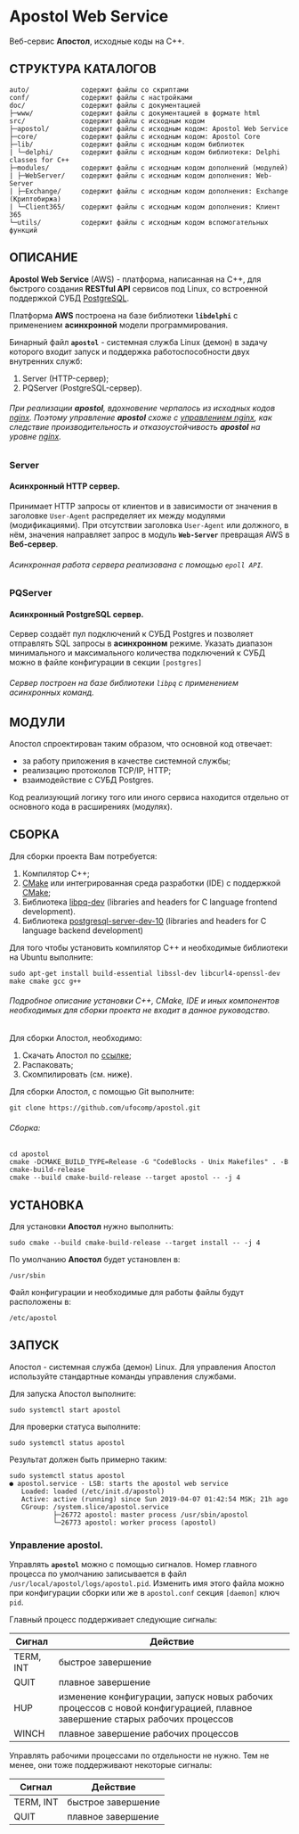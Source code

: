 Apostol Web Service
=

Веб-сервис **Апостол**, исходные коды на C++.

СТРУКТУРА КАТАЛОГОВ
-

    auto/             содержит файлы со скриптами
    conf/             содержит файлы с настройками
    doc/              содержит файлы с документацией
    ├─www/            содержит файлы с документацией в формате html
    src/              содержит файлы с исходным кодом
    ├─apostol/        содержит файлы с исходным кодом: Apostol Web Service
    ├─core/           содержит файлы с исходным кодом: Apostol Core
    ├─lib/            содержит файлы с исходным кодом библиотек
    | └─delphi/       содержит файлы с исходным кодом библиотеки: Delphi classes for C++
    ├─modules/        содержит файлы с исходным кодом дополнений (модулей)
    | ├─WebServer/    содержит файлы с исходным кодом дополнения: Web-Server
    | ├─Exchange/     содержит файлы с исходным кодом дополнения: Exchange (Криптобиржа)
    | └─Client365/    содержит файлы с исходным кодом дополнения: Клиент 365
    └─utils/          содержит файлы с исходным кодом вспомогательных функций

ОПИСАНИЕ
-

**Apostol Web Service** (AWS) - платформа, написанная на C++, для быстрого создания **RESTful API** 
сервисов под Linux, со встроенной поддержкой СУБД [PostgreSQL](https://www.postgresql.org/).

Платформа **AWS** построена на базе библиотеки **`libdelphi`** с применением **асинхронной** модели программирования.

Бинарный файл **`apostol`** - системная служба Linux (демон) в задачу которого входит запуск и поддержка 
работоспособности двух внутренних служб:

1. Server (HTTP-сервер);
1. PQServer (PostgreSQL-сервер).

###### При реализации **apostol**, вдохновение черпалось из исходных кодов [nginx](http://nginx.org). Поэтому управление **apostol** схоже с [управлением nginx](http://nginx.org/ru/docs/control.html#reconfiguration), как следствие производительность и отказоустойчивость **apostol** на уровне [nginx](http://nginx.org).

### Server

#### **Асинхронный HTTP сервер**.

Принимает HTTP запросы от клиентов и в зависимости от значения в заголовке `User-Agent` распределяет их между модулями 
(модификациями). При отсутствии заголовка `User-Agent` или должного, в нём, значения направляет запрос в модуль 
**`Web-Server`** превращая AWS в **Веб-сервер**.

###### Асинхронная работа сервера реализована с помощью `epoll API`. 

### PQServer

#### **Асинхронный PostgreSQL сервер**.
	
Сервер создаёт пул подключений к СУБД Postgres и позволяет отправлять SQL запросы в **асинхронном** режиме.
Указать диапазон минимального и максимального количества подключений к СУБД можно в файле конфигурации в секции `[postgres]`

###### Сервер построен на базе библиотеки `libpq` с применением асинхронных команд.
	
МОДУЛИ
-

Апостол спроектирован таким образом, что основной код отвечает:
- за работу приложения в качестве системной службы;
- реализацию протоколов TCP/IP, HTTP;
- взаимодействие с СУБД Postgres. 

Код реализующий логику того или иного сервиса находится отдельно от основного кода в расширениях (модулях). 

СБОРКА
-

Для сборки проекта Вам потребуется:

1. Компилятор C++;
1. [CMake](https://cmake.org) или интегрированная среда разработки (IDE) с поддержкой [CMake](https://cmake.org);
1. Библиотека [libpq-dev](https://www.postgresql.org/download/) (libraries and headers for C language frontend development).
1. Библиотека [postgresql-server-dev-10](https://www.postgresql.org/download/) (libraries and headers for C language backend development)

Для того чтобы установить компилятор C++ и необходимые библиотеки на Ubuntu выполните:
~~~
sudo apt-get install build-essential libssl-dev libcurl4-openssl-dev make cmake gcc g++
~~~

###### Подробное описание установки C++, CMake, IDE и иных компонентов необходимых для сборки проекта не входит в данное руководство. 

Для сборки Апостол, необходимо:

1. Скачать Апостол по [ссылке](https://github.com/ufocomp/apostol/archive/master.zip);
1. Распаковать;
1. Скомпилировать (см. ниже).

Для сборки Апостол, с помощью Git выполните:
~~~
git clone https://github.com/ufocomp/apostol.git
~~~

###### Сборка:
~~~
cd apostol
cmake -DCMAKE_BUILD_TYPE=Release -G "CodeBlocks - Unix Makefiles" . -B cmake-build-release
cmake --build cmake-build-release --target apostol -- -j 4
~~~

УСТАНОВКА
-

Для установки **Апостол** нужно выполнить:
~~~
sudo cmake --build cmake-build-release --target install -- -j 4
~~~

По умолчанию **Апостол** будет установлен в:
~~~
/usr/sbin
~~~

Файл конфигурации и необходимые для работы файлы будут расположены в: 
~~~
/etc/apostol
~~~

ЗАПУСК
-

Апостол - системная служба (демон) Linux. 
Для управления Апостол используйте стандартные команды управления службами.

Для запуска Апостол выполните:
~~~
sudo systemctl start apostol
~~~

Для проверки статуса выполните:
~~~
sudo systemctl status apostol
~~~

Результат должен быть примерно таким:
~~~
sudo systemctl status apostol
● apostol.service - LSB: starts the apostol web service
   Loaded: loaded (/etc/init.d/apostol)
   Active: active (running) since Sun 2019-04-07 01:42:54 MSK; 21h ago
   CGroup: /system.slice/apostol.service
           ├─26772 apostol: master process /usr/sbin/apostol
           └─26773 apostol: worker process (apostol)
~~~

### **Управление apostol**.

Управлять **`apostol`** можно с помощью сигналов.
Номер главного процесса по умолчанию записывается в файл `/usr/local/apostol/logs/apostol.pid`. 
Изменить имя этого файла можно при конфигурации сборки или же в `apostol.conf` секция `[daemon]` ключ `pid`. 

Главный процесс поддерживает следующие сигналы:

|Сигнал   |Действие          |
|---------|------------------|
|TERM, INT|быстрое завершение|
|QUIT     |плавное завершение|
|HUP	  |изменение конфигурации, запуск новых рабочих процессов с новой конфигурацией, плавное завершение старых рабочих процессов|
|WINCH    |плавное завершение рабочих процессов|	

Управлять рабочими процессами по отдельности не нужно. Тем не менее, они тоже поддерживают некоторые сигналы:

|Сигнал   |Действие          |
|---------|------------------|
|TERM, INT|быстрое завершение|
|QUIT	  |плавное завершение|
